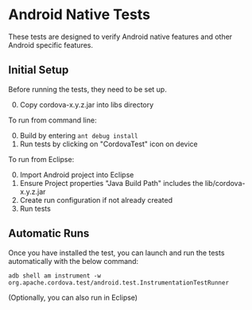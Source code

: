 # Android Native Tests

These tests are designed to verify Android native features and other Android specific features.

## Initial Setup

Before running the tests, they need to be set up.

0. Copy cordova-x.y.z.jar into libs directory

To run from command line:

0. Build by entering `ant debug install`
1. Run tests by clicking on "CordovaTest" icon on device

To run from Eclipse:

0. Import Android project into Eclipse
1. Ensure Project properties "Java Build Path" includes the lib/cordova-x.y.z.jar
2. Create run configuration if not already created
3. Run tests

## Automatic Runs

Once you have installed the test, you can launch and run the tests
automatically with the below command:

    adb shell am instrument -w org.apache.cordova.test/android.test.InstrumentationTestRunner

(Optionally, you can also run in Eclipse)
